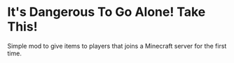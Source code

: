 # It's Dangerous To Go Alone! Take This!

Simple mod to give items to players that joins a Minecraft server for the first time.